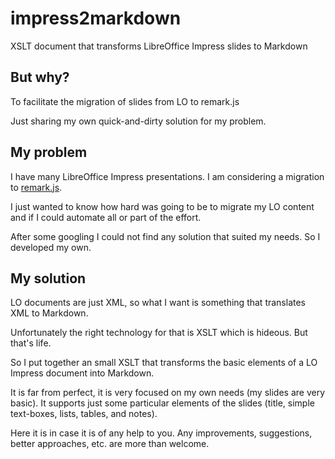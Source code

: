 # impress2markdown

XSLT document that transforms LibreOffice Impress slides to Markdown 

## But why?

To facilitate the migration of slides from LO to remark.js

Just sharing my own quick-and-dirty solution for my problem.

## My problem

I have many LibreOffice Impress presentations. I am considering a migration to [remark.js](http://remarkjs.com/). 

I just wanted to know how hard was going to be to migrate my LO content and if I could automate all or part of the effort.

After some googling I could not find any solution that suited my needs. So I developed my own.

## My solution

LO documents are just XML, so what I want is something that translates XML to Markdown.

Unfortunately the right technology for that is XSLT which is hideous. But that's life.

So I put together an small XSLT that transforms the basic elements of a LO Impress document into Markdown.

It is far from perfect, it is very focused on my own needs (my slides are very basic). It supports just some particular elements of the slides (title, simple text-boxes, lists, tables, and notes).

Here it is in case it is of any help to you. Any improvements, suggestions, better approaches, etc. are more than welcome.
